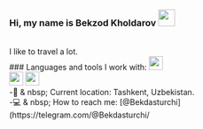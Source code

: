 ### Hi, my name is Bekzod Kholdarov <img src="https://media.giphy.com/media/hvRJCFzcasrR4ia7z/giphy.gif" width=30px>
<br>
I like to travel a lot.
<br>
### Languages and tools I work with:
<code><img src="https://avatars.mds.yandex.net/i?id=edef9019fadb70cbc5325b3529248fc79704ef1c-6474952-images-thumbs&n=13" height=25px></code>
<br>
<code><img src="https://avatars.mds.yandex.net/i?id=8c78bca9072598ef21fcb30f5c562ec26ff1b7cc-9230514-images-thumbs&n=13" height=25px></code>
<code><img src="https://avatars.mds.yandex.net/i?id=22c8ab8c8eb34c866c905c1ae79b9fc03e4004a4-12150810-images-thumbs&n=13" height=25px></code>
<br>
-📍 & nbsp; Current location: Tashkent, Uzbekistan.
<br>
-💻 & nbsp; How to reach me: [@Bekdasturchi](https://telegram.com/@Bekdasturchi/
